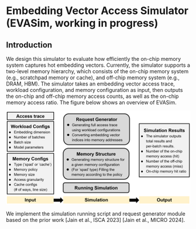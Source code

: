 # Embedding Vector Access Simulator (EVASim, working in progress)

## Introduction
We design this simulator to evaluate how efficiently the on-chip memory system captures hot embedding vectors.
Currently, the simulator supports a two-level memory hierarchy, which consists of the on-chip memory system (e.g., scratchpad memory or cache), and off-chip memory system (e.g., DRAM, HBM).
The simulator takes an embedding vector access trace, workload configuration, and memory configuration as input, then outputs the on-chip and off-chip memory access counts, as well as the on-chip memory access ratio.
The figure below shows an overview of EVASim.

<img src="EmbMemSim/figures/sim_overview.png" width="700"/>

We implement the simulation running script and request generator module based on the prior work [Jain et al., ISCA 2023] [Jain et al., MICRO 2024].
